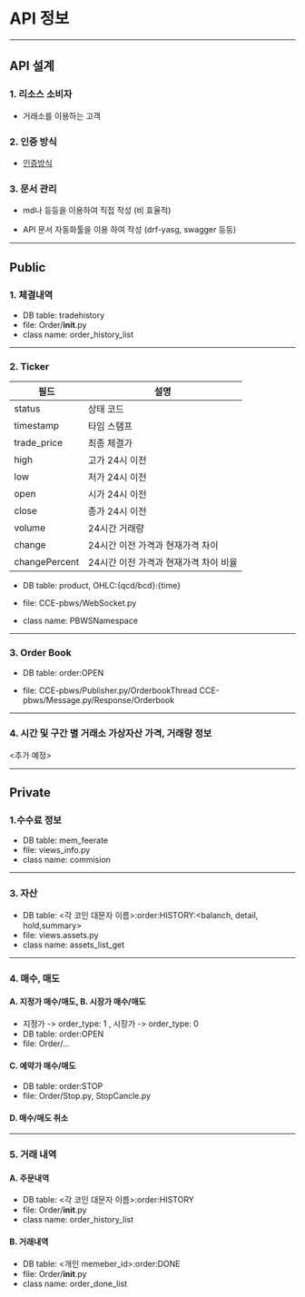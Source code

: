 # API 정보

---


## API 설계


### 1. 리소스 소비자


- 거래소를 이용하는 고객


### 2. 인증 방식

- [인증방식](https://github.com/LandWhale2/open-api-design/blob/master/open_api_auth.md)


### 3.  문서 관리


- md나 등등을 이용하여 직접 작성 (비 효율적)


- API 문서 자동화툴을 이용 하여 작성 (drf-yasg, swagger 등등) 


---

## Public


### 1. 체결내역

- DB table: tradehistory
- file: Order/__init__.py
- class name: order_history_list

---

### 2. Ticker
필드|설명
------|-------
status|상태 코드
timestamp|타임 스탬프
trade_price|최종 체결가
high|고가 24시 이전
low|저가 24시 이전
open|시가 24시 이전
close|종가 24시 이전
volume|24시간 거래량
change|24시간 이전 가격과 현재가격 차이
changePercent|24시간 이전 가격과 현재가격 차이 비율

- DB table: product, OHLC:{qcd/bcd}:{time}

- file: CCE-pbws/WebSocket.py

- class name: PBWSNamespace

---

### 3. Order Book

- DB table: order:OPEN

- file: CCE-pbws/Publisher.py/OrderbookThread
        CCE-pbws/Message.py/Response/Orderbook
---

### 4. 시간 및 구간 별 거래소 가상자산 가격, 거래량 정보

<추가 예정>

---

## Private

### 1.수수료 정보

- DB table: mem_feerate
- file: views_info.py
- class name: commision

---

### 3. 자산

- DB table: <각 코인 대문자 이름>:order:HISTORY:<balanch, detail, hold,summary>
- file: views.assets.py
- class name: assets_list_get

---

### 4. 매수, 매도

#### A. 지정가 매수/매도, B. 시장가 매수/매도

  - 지정가 -> order_type: 1 ,  시장가 -> order_type: 0
  - DB table: order:OPEN
  - file: Order/...
  
#### C. 예약가 매수/매도

  - DB table: order:STOP
  - file: Order/Stop.py, StopCancle.py

#### D. 매수/매도 취소


---

### 5. 거래 내역

#### A. 주문내역

- DB table: <각 코인 대문자 이름>:order:HISTORY
- file: Order/__init__.py
- class name: order_history_list

#### B. 거래내역

- DB table: <개인 memeber_id>:order:DONE
- file: Order/__init__.py
- class name: order_done_list
